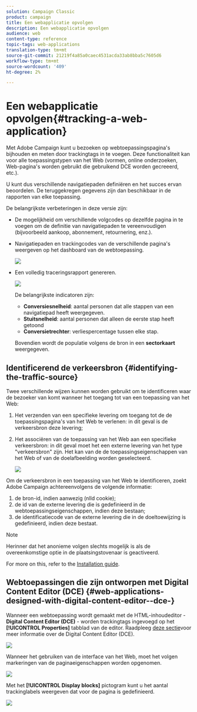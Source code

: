 ```yaml
---
solution: Campaign Classic
product: campaign
title: Een webapplicatie opvolgen
description: Een webapplicatie opvolgen
audience: web
content-type: reference
topic-tags: web-applications
translation-type: tm+mt
source-git-commit: 21219f4a85a0caec4531acda33ab8bba5c7605d6
workflow-type: tm+mt
source-wordcount: '409'
ht-degree: 2%

---
```



# Een webapplicatie opvolgen{#tracking-a-web-application}

Met Adobe Campaign kunt u bezoeken op webtoepassingspagina&#39;s bijhouden en meten door trackingtags in te voegen. Deze functionaliteit kan voor alle toepassingstypen van het Web (vormen, online onderzoeken, Web-pagina&#39;s worden gebruikt die gebruikend DCE worden gecreeerd, etc.).

U kunt dus verschillende navigatiepaden definiëren en het succes ervan beoordelen. De teruggekregen gegevens zijn dan beschikbaar in de rapporten van elke toepassing.

De belangrijkste verbeteringen in deze versie zijn:

* De mogelijkheid om verschillende volgcodes op dezelfde pagina in te voegen om de definitie van navigatiepaden te vereenvoudigen (bijvoorbeeld aankoop, abonnement, retournering, enz.).
* Navigatiepaden en trackingcodes van de verschillende pagina&#39;s weergeven op het dashboard van de webtoepassing.

   ![](assets/trackers_1.png)

* Een volledig traceringsrapport genereren.

   ![](assets/trackers_5.png)

   De belangrijkste indicatoren zijn:

   * **Conversiesnelheid**: aantal personen dat alle stappen van een navigatiepad heeft weergegeven.
   * **Stuitsnelheid**: aantal personen dat alleen de eerste stap heeft getoond
   * **Conversietrechter**: verliespercentage tussen elke stap.

   Bovendien wordt de populatie volgens de bron in een **sectorkaart** weergegeven.

## Identificerend de verkeersbron {#identifying-the-traffic-source}

Twee verschillende wijzen kunnen worden gebruikt om te identificeren waar de bezoeker van komt wanneer het toegang tot van een toepassing van het Web:

1. Het verzenden van een specifieke levering om toegang tot de de toepassingspagina&#39;s van het Web te verlenen: in dit geval is de verkeersbron deze levering;
1. Het associëren van de toepassing van het Web aan een specifieke verkeersbron: in dit geval moet het een externe levering van het type &quot;verkeersbron&quot; zijn. Het kan van de de toepassingseigenschappen van het Web of van de doelafbeelding worden geselecteerd.

   ![](assets/trackers_6.png)

Om de verkeersbron in een toepassing van het Web te identificeren, zoekt Adobe Campaign achtereenvolgens de volgende informatie:

1. de bron-id, indien aanwezig (nlId cookie);
1. de id van de externe levering die is gedefinieerd in de webtoepassingseigenschappen, indien deze bestaan;
1. de identificatiecode van de externe levering die in de doeltoewijzing is gedefinieerd, indien deze bestaat.

>[!NOTE]
>
>Herinner dat het anonieme volgen slechts mogelijk is als de overeenkomstige optie in de plaatsingstovenaar is geactiveerd.
>
>For more on this, refer to the [Installation guide](../../installation/using/deploying-an-instance.md).

## Webtoepassingen die zijn ontworpen met Digital Content Editor (DCE) {#web-applications-designed-with-digital-content-editor--dce-}

Wanneer een webtoepassing wordt gemaakt met de HTML-inhoudeditor - **Digital Content Editor (DCE)** - worden trackingtags ingevoegd op het **[!UICONTROL Properties]** tabblad van de editor. Raadpleeg [deze sectie](../../web/using/about-campaign-html-editor.md)voor meer informatie over de Digital Content Editor (DCE).

![](assets/trackers_2.png)

Wanneer het gebruiken van de interface van het Web, moet het volgen markeringen van de paginaeigenschappen worden opgenomen.

![](assets/trackers_3.png)

Met het **[!UICONTROL Display blocks]** pictogram kunt u het aantal trackinglabels weergeven dat voor de pagina is gedefinieerd.

![](assets/trackers_4.png)

